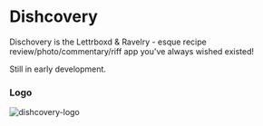 # Dishcovery
Dischovery is the Lettrboxd &amp; Ravelry - esque recipe review/photo/commentary/riff app you've always wished existed!

Still in early development.

### Logo

![dishcovery-logo](https://github.com/user-attachments/assets/bf1a72e2-9c48-4335-9caf-e152c67a2e6e)
